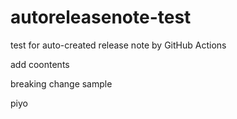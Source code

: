 # autoreleasenote-test
test for auto-created release note by GitHub Actions

add coontents

breaking change sample

piyo
